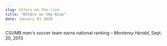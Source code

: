 ```yaml
---
slug: otters-on-the-rise
title: "Otters on the Rise"
date: January 01 2020
---
```


 
<p>
  CSUMB men's soccer team earns national ranking – <em>Monterey Herald</em>,
  Sept. 20, 2013
</p>
 
